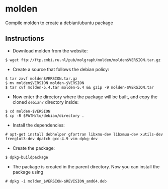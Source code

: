 # molden
Compile molden to create a debian/ubuntu package

## Instructions

- Download molden from the website:

```
$ wget ftp://ftp.cmbi.ru.nl/pub/molgraph/molden/molden$VERSION.tar.gz
```

- Create a source that follows the debian policy:

```
$ tar zxvf molden$VERSION.tar.gz
$ mv molden$VERSION molden-$VERSION
$ tar cvf molden-5.4.tar molden-5.4 && gzip -9 molden-$VERSION.tar
```

- Now enter the directory where the package will be built, and copy the cloned
   `debian/` directory inside:

```
$ cd molden-$VERSION
$ cp -R $PATH/to/debian/directory .

```

- Install the dependencies:

```
# apt-get install debhelper gfortran libxmu-dev libxmuu-dev xutils-dev freeglut3-dev dpatch gcc-4.9 vim dpkg-dev
```

- Create the package:

```
$ dpkg-buildpackage
```

- The package is created in the parent directory. Now you can install the package using

```
# dpkg -i molden_$VERSION-$REVISION_amd64.deb
```
